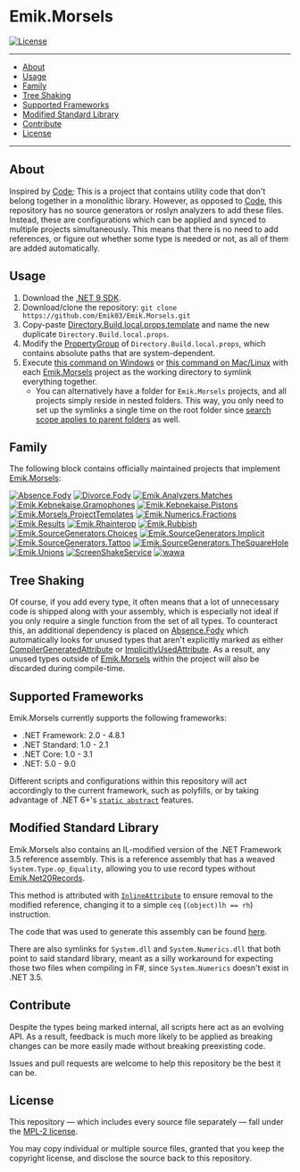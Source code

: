# Emik.Morsels

[![License](https://img.shields.io/github/license/Emik03/Emik.Morsels.svg?color=6272a4&style=for-the-badge)](https://github.com/Emik03/Emik.Morsels/blob/main/LICENSE)

---

- [About](#about)
- [Usage](#usage)
- [Family](#family)
- [Tree Shaking](#tree-shaking)
- [Supported Frameworks](#supported-frameworks)
- [Modified Standard Library](#modified-standard-library)
- [Contribute](#contribute)
- [License](#license)

---

## About

Inspired by [Code](https://github.com/shaynevanasperen/Code/); This is a project that contains utility code that don't belong together in a monolithic library. However, as opposed to [Code](https://github.com/shaynevanasperen/Code/), this repository has no source generators or roslyn analyzers to add these files. Instead, these are configurations which can be applied and synced to multiple projects simultaneously. This means that there is no need to add references, or figure out whether some type is needed or not, as all of them are added automatically.

## Usage

1. Download the [.NET 9 SDK](https://dotnet.microsoft.com/en-us/download/dotnet/9.0).
2. Download/clone the repository: `git clone https://github.com/Emik03/Emik.Morsels.git`
3. Copy-paste [Directory.Build.local.props.template](https://raw.githubusercontent.com/Emik03/Emik.Morsels/main/Content/Properties/Directory.Build.local.props.template) and name the new duplicate `Directory.Build.local.props`.
4. Modify the [PropertyGroup](https://learn.microsoft.com/en-us/visualstudio/msbuild/propertygroup-element-msbuild?view=vs-2022) of `Directory.Build.local.props`, which contains absolute paths that are system-dependent.
5. Execute [this command on Windows](https://github.com/Emik03/Emik.Morsels/blob/main/Shell/symlink.bat) or [this command on Mac/Linux](https://github.com/Emik03/Emik.Morsels/blob/main/Shell/symlink.sh) with each [Emik.Morsels](https://github.com/Emik03/Emik.Morsels) project as the working directory to symlink everything together.
    - You can alternatively have a folder for `Emik.Morsels` projects, and all projects simply reside in nested folders. This way, you only need to set up the symlinks a single time on the root folder since [search scope applies to parent folders](https://learn.microsoft.com/en-us/visualstudio/msbuild/customize-your-build?view=vs-2022#search-scope) as well.

## Family

The following block contains officially maintained projects that implement [Emik.Morsels](https://github.com/Emik03/Emik.Morsels):

[![Absence.Fody](https://img.shields.io/github/last-commit/Emik03/Absence.Fody?style=for-the-badge&logo=GitHub&label=Absence.Fody&color=ffb86c)](https://github.com/Emik03/Absence.Fody)
[![Divorce.Fody](https://img.shields.io/github/last-commit/Emik03/Divorce.Fody?style=for-the-badge&logo=GitHub&label=Divorce.Fody&color=f1fa8c)](https://github.com/Emik03/Divorce.Fody)
[![Emik.Analyzers.Matches](https://img.shields.io/github/last-commit/Emik03/Emik.Analyzers.Matches?style=for-the-badge&logo=GitHub&label=Emik.Analyzers.Matches&color=ffb86c)](https://github.com/Emik03/Emik.Analyzers.Matches)
[![Emik.Kebnekaise.Gramophones](https://img.shields.io/github/last-commit/Emik03/Emik.Kebnekaise.Gramophones?style=for-the-badge&logo=GitHub&label=Emik.Kebnekaise.Gramophones&color=f1fa8c)](https://github.com/Emik03/Emik.Kebnekaise.Gramophones)
[![Emik.Kebnekaise.Pistons](https://img.shields.io/github/last-commit/Emik03/Emik.Kebnekaise.Pistons?style=for-the-badge&logo=GitHub&label=Emik.Kebnekaise.Pistons&color=ffb86c)](https://github.com/Emik03/Emik.Kebnekaise.Pistons)
[![Emik.Morsels.ProjectTemplates](https://img.shields.io/github/last-commit/Emik03/Emik.Morsels.ProjectTemplates?style=for-the-badge&logo=GitHub&label=Emik.Morsels.ProjectTemplates&color=f1fa8c)](https://github.com/Emik03/Emik.Morsels.ProjectTemplates)
[![Emik.Numerics.Fractions](https://img.shields.io/github/last-commit/Emik03/Emik.Numerics.Fractions?style=for-the-badge&logo=GitHub&label=Emik.Numerics.Fractions&color=ffb86c)](https://github.com/Emik03/Emik.Numerics.Fractions)
[![Emik.Results](https://img.shields.io/github/last-commit/Emik03/Emik.Results?style=for-the-badge&logo=GitHub&label=Emik.Results&color=f1fa8c)](https://github.com/Emik03/Emik.Results)
[![Emik.Rhainterop](https://img.shields.io/github/last-commit/Emik03/Emik.Rhainterop?style=for-the-badge&logo=GitHub&label=Emik.Rhainterop&color=ffb86c)](https://github.com/Emik03/Emik.Rhainterop)
[![Emik.Rubbish](https://img.shields.io/github/last-commit/Emik03/Emik.Rubbish?style=for-the-badge&logo=GitHub&label=Emik.Rubbish&color=f1fa8c)](https://github.com/Emik03/Emik.Rubbish)
[![Emik.SourceGenerators.Choices](https://img.shields.io/github/last-commit/Emik03/Emik.SourceGenerators.Choices?style=for-the-badge&logo=GitHub&label=Emik.SourceGenerators.Choices&color=ffb86c)](https://github.com/Emik03/Emik.SourceGenerators.Choices)
[![Emik.SourceGenerators.Implicit](https://img.shields.io/github/last-commit/Emik03/Emik.SourceGenerators.Implicit?style=for-the-badge&logo=GitHub&label=Emik.SourceGenerators.Implicit&color=f1fa8c)](https://github.com/Emik03/Emik.SourceGenerators.Implicit)
[![Emik.SourceGenerators.Tattoo](https://img.shields.io/github/last-commit/Emik03/Emik.SourceGenerators.Tattoo?style=for-the-badge&logo=GitHub&label=Emik.SourceGenerators.Tattoo&color=ffb86c)](https://github.com/Emik03/Emik.SourceGenerators.Tattoo)
[![Emik.SourceGenerators.TheSquareHole](https://img.shields.io/github/last-commit/Emik03/Emik.SourceGenerators.TheSquareHole?style=for-the-badge&logo=GitHub&label=Emik.SourceGenerators.TheSquareHole&color=f1fa8c)](https://github.com/Emik03/Emik.SourceGenerators.TheSquareHole)
[![Emik.Unions](https://img.shields.io/github/last-commit/Emik03/Emik.Unions?style=for-the-badge&logo=GitHub&label=Emik.Unions&color=ffb86c)](https://github.com/Emik03/Emik.Unions)
[![ScreenShakeService](https://img.shields.io/github/last-commit/Emik03/ScreenShakeService?style=for-the-badge&logo=GitHub&label=ScreenShakeService&color=f1fa8c)](https://github.com/Emik03/ScreenShakeService)
[![wawa](https://img.shields.io/github/last-commit/Emik03/wawa?style=for-the-badge&logo=GitHub&label=wawa&color=ffb86c)](https://github.com/Emik03/wawa)

## Tree Shaking

Of course, if you add every type, it often means that a lot of unnecessary code is shipped along with your assembly, which is especially not ideal if you only require a single function from the set of all types. To counteract this, an additional dependency is placed on [Absence.Fody](https://github.com/Emik03/Absence.Fody/) which automatically looks for unused types that aren't explicitly marked as either [CompilerGeneratedAttribute](https://learn.microsoft.com/en-us/dotnet/api/system.runtime.compilerservices.compilergeneratedattribute?view=net-7.0) or [ImplicitlyUsedAttribute](https://www.jetbrains.com/help/resharper/Reference__Code_Annotation_Attributes.html#UsedImplicitlyAttribute). As a result, any unused types outside of [Emik.Morsels](https://github.com/Emik03/Emik.Morsels) within the project will also be discarded during compile-time.

## Supported Frameworks

Emik.Morsels currently supports the following frameworks:

- .NET Framework: 2.0 - 4.8.1
- .NET Standard: 1.0 - 2.1
- .NET Core: 1.0 - 3.1
- .NET: 5.0 - 9.0

Different scripts and configurations within this repository will act accordingly to the current framework, such as polyfills, or by taking advantage of .NET 6+'s [`static abstract`](https://learn.microsoft.com/en-us/dotnet/core/compatibility/core-libraries/6.0/static-abstract-interface-methods) features.

## Modified Standard Library

Emik.Morsels also contains an IL-modified version of the .NET Framework 3.5 reference assembly. This is a reference assembly that has a weaved `System.Type.op_Equality`, allowing you to use record types without [Emik.Net20Records](https://github.com/Emik03/Emik.Net20Records).

This method is attributed with [`InlineAttribute`](https://github.com/oleg-st/InlineMethod.Fody) to ensure removal to the modified reference, changing it to a simple `ceq` (`(object)lh == rh`) instruction.

The code that was used to generate this assembly can be found [here](https://gist.github.com/Emik03/d88efe49a874b7d5f45e4bfb96fa541f).

There are also symlinks for `System.dll` and `System.Numerics.dll` that both point to said standard library, meant as a silly workaround for expecting those two files when compiling in F#, since `System.Numerics` doesn't exist in .NET 3.5.

## Contribute

Despite the types being marked internal, all scripts here act as an evolving API. As a result, feedback is much more likely to be applied as breaking changes can be more easily made without breaking preexisting code.

Issues and pull requests are welcome to help this repository be the best it can be.

## License

This repository — which includes every source file separately — fall under the [MPL-2 license](https://www.mozilla.org/en-US/MPL/2.0/).

You may copy individual or multiple source files, granted that you keep the copyright license, and disclose the source back to this repository.
